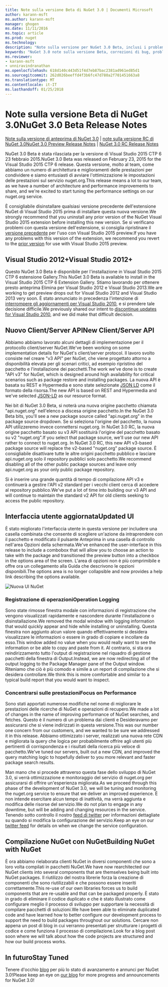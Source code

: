 ```yaml
---
title: Note sulla versione Beta di NuGet 3.0 | Documenti Microsoft
author: karann-msft
ms.author: karann-msft
manager: ghogen
ms.date: 11/11/2016
ms.topic: article
ms.prod: nuget
ms.technology: 
description: "Note sulla versione per NuGet 3.0 Beta, inclusi i problemi noti, correzioni di bug, le funzionalità aggiunte e dcr."
keywords: "NuGet 3.0 note sulla versione Beta, correzioni di bug, problemi noti, aggiunta di funzionalità, eseguire"
ms.reviewer:
- karann-msft
- unniravindranathan
ms.openlocfilehash: 618d140c443d51f4d7eb87bac2381ad961ed85d1
ms.sourcegitcommit: 262d026beeffd4f3b6fc47d780a2f701451663a8
ms.translationtype: MT
ms.contentlocale: it-IT
ms.lasthandoff: 01/25/2018
---
```

# <a name="nuget-30-beta-release-notes"></a><span data-ttu-id="a5f32-104">Note sulla versione Beta di NuGet 3.0</span><span class="sxs-lookup"><span data-stu-id="a5f32-104">NuGet 3.0 Beta Release Notes</span></span>

<span data-ttu-id="a5f32-105">[Note sulla versione di anteprima di NuGet 3.0](../release-notes/nuget-3.0-preview.md) | [note sulla versione RC di NuGet 3.0](../release-notes/nuget-3.0-rc.md)</span><span class="sxs-lookup"><span data-stu-id="a5f32-105">[NuGet 3.0 Preview Release Notes](../release-notes/nuget-3.0-preview.md) | [NuGet 3.0 RC Release Notes](../release-notes/nuget-3.0-rc.md)</span></span>

<span data-ttu-id="a5f32-106">NuGet 3.0 Beta è stata rilasciata per la versione di Visual Studio 2015 CTP 6 23 febbraio 2015.</span><span class="sxs-lookup"><span data-stu-id="a5f32-106">NuGet 3.0 Beta was released on February 23, 2015 for the Visual Studio 2015 CTP 6 release.</span></span> <span data-ttu-id="a5f32-107">Questa versione, molto al team, come abbiamo un numero di architettura e miglioramenti delle prestazioni per condividere e siamo entusiasti di avviare l'ottimizzazione le impostazioni delle prestazioni sul servizio nuget.org.</span><span class="sxs-lookup"><span data-stu-id="a5f32-107">This release means a lot to our team, as we have a number of architecture and performance improvements to share, and we're excited to start tuning the performance settings on our nuget.org service.</span></span>

<span data-ttu-id="a5f32-108">È consigliabile disinstallare qualsiasi versione precedente dell'estensione NuGet di Visual Studio 2015 prima di installare questa nuova versione.</span><span class="sxs-lookup"><span data-stu-id="a5f32-108">We strongly recommend that you uninstall any prior version of the NuGet Visual Studio 2015 extension before installing this new version.</span></span>  <span data-ttu-id="a5f32-109">Se si verificano problemi con questa versione dell'estensione, si consiglia ripristinare il [versione precedente](http://nuget.codeplex.com/downloads/get/909582) per l'uso con Visual Studio 2015 preview.</span><span class="sxs-lookup"><span data-stu-id="a5f32-109">If you have any problems with this version of the extension, we recommend you revert to the [prior version](http://nuget.codeplex.com/downloads/get/909582) for use with Visual Studio 2015 preview.</span></span>

## <a name="visual-studio-2012"></a><span data-ttu-id="a5f32-110">Visual Studio 2012+</span><span class="sxs-lookup"><span data-stu-id="a5f32-110">Visual Studio 2012+</span></span>

<span data-ttu-id="a5f32-111">Questo NuGet 3.0 Beta è disponibile per l'installazione in Visual Studio 2015 CTP 6 estensione Gallery.</span><span class="sxs-lookup"><span data-stu-id="a5f32-111">This NuGet 3.0 Beta is available to install in the Visual Studio 2015 CTP 6 Extension Gallery.</span></span> <span data-ttu-id="a5f32-112">Stiamo lavorando per ottenere presto anteprima Elimina per Visual Studio 2012 e Visual Studio 2013.</span><span class="sxs-lookup"><span data-stu-id="a5f32-112">We are working to get preview drops out for Visual Studio 2012 and Visual Studio 2013 very soon.</span></span> <span data-ttu-id="a5f32-113">È stato annunciato in precedenza l'intenzione di [interrompere gli aggiornamenti per Visual Studio 2010](http://blog.nuget.org/20141002/visual-studio-2010.html), e si prendere tale decisione difficile.</span><span class="sxs-lookup"><span data-stu-id="a5f32-113">We previously shared our intent to [discontinue updates for Visual Studio 2010](http://blog.nuget.org/20141002/visual-studio-2010.html), and we did make that difficult decision.</span></span>

## <a name="new-clientserver-api"></a><span data-ttu-id="a5f32-114">Nuovo Client/Server API</span><span class="sxs-lookup"><span data-stu-id="a5f32-114">New Client/Server API</span></span>

<span data-ttu-id="a5f32-115">Abbiamo abbiamo lavorato alcuni dettagli di implementazione per il protocollo client/server NuGet.</span><span class="sxs-lookup"><span data-stu-id="a5f32-115">We've been working on some implementation details for NuGet's client/server protocol.</span></span> <span data-ttu-id="a5f32-116">Il lavoro svolto consiste nel creare "v3 API" per NuGet, che viene progettato attorno a disponibilità elevata per gli scenari critici, ad esempio ripristino del pacchetto e l'installazione dei pacchetti.</span><span class="sxs-lookup"><span data-stu-id="a5f32-116">The work we've done is to create "API v3" for NuGet, which is designed around high availability for critical scenarios such as package restore and installing packages.</span></span> <span data-ttu-id="a5f32-117">La nuova API è basata su REST e Hypermedia e sono state selezionate [JSON LD](http://json-ld.org) come il formato della risorsa.</span><span class="sxs-lookup"><span data-stu-id="a5f32-117">The new API is based on REST and Hypermedia and we've selected [JSON-LD](http://json-ld.org) as our resource format.</span></span>

<span data-ttu-id="a5f32-118">Nei bit di NuGet 3.0 Beta, si noterà una nuova origine pacchetto chiamata "api.nuget.org" nell'elenco a discesa origine pacchetto.</span><span class="sxs-lookup"><span data-stu-id="a5f32-118">In the NuGet 3.0 Beta bits, you'll see a new package source called "api.nuget.org" in the package source dropdown.</span></span>   <span data-ttu-id="a5f32-119">Se si seleziona l'origine del pacchetto, la nuova API utilizzeremo invece connettersi nuget.org. In NuGet 3.0 RC, la nuova origine pacchetto basato su v3 API sostituirà l'origine del pacchetto basato su v2 "nuget.org".</span><span class="sxs-lookup"><span data-stu-id="a5f32-119">If you select that package source, we'll use our new API rather to connect to nuget.org. In NuGet 3.0 RC, this new API v3-based package source will replace the v2-based "nuget.org" package source.</span></span>  <span data-ttu-id="a5f32-120">È consigliabile disattivare tutte le altre origini pacchetto pubblico e lasciare api.nuget.org solo il repository pubblici solo pacchetto.</span><span class="sxs-lookup"><span data-stu-id="a5f32-120">We recommend disabling all of the other public package sources and leave only api.nuget.org as your only public package repository.</span></span>

<span data-ttu-id="a5f32-121">Si è inserire una grande quantità di tempo di compilazione API v3 e continuerà a gestire l'API v2 standard per i vecchi client cerca di accedere al repository pubblico.</span><span class="sxs-lookup"><span data-stu-id="a5f32-121">We've put a lot of time into building our v3 API and will continue to maintain the standard v2 API for old clients seeking to access the public repository.</span></span>

## <a name="updated-ui"></a><span data-ttu-id="a5f32-122">Interfaccia utente aggiornata</span><span class="sxs-lookup"><span data-stu-id="a5f32-122">Updated UI</span></span>

<span data-ttu-id="a5f32-123">È stato migliorato l'interfaccia utente in questa versione per includere una casella combinata che consente di scegliere un'azione da intraprendere con il pacchetto e modificato il pulsante Anteprima in una casella di controllo nell'area Opzioni della schermata.</span><span class="sxs-lookup"><span data-stu-id="a5f32-123">We've enhanced the user-interface in this release to include a combobox that will allow you to choose an action to take with the package and transitioned the preview button into a checkbox in the options area of the screen.</span></span>  <span data-ttu-id="a5f32-124">L'area di opzioni non è più comprimibile e offre ora un collegamento alla Guida che descrivono le opzioni disponibili.</span><span class="sxs-lookup"><span data-stu-id="a5f32-124">The options area is no longer collapsible and now provides a help link describing the options available.</span></span>

![Nuova UI NuGet](./media/NuGet-3.0-Beta/updated-ui.png)


### <a name="operation-logging"></a><span data-ttu-id="a5f32-126">Registrazione di operazioni</span><span class="sxs-lookup"><span data-stu-id="a5f32-126">Operation Logging</span></span>

<span data-ttu-id="a5f32-127">Sono state rimosse finestra modale con informazioni di registrazione che vengono visualizzati rapidamente e nascondere durante l'installazione o disinstallazione.</span><span class="sxs-lookup"><span data-stu-id="a5f32-127">We removed the modal window with logging information that would quickly appear and hide while installing or uninstalling.</span></span>  <span data-ttu-id="a5f32-128">Questa finestra non aggiunto alcun valore quando effettivamente si desidera visualizzare le informazioni o essere in grado di copiare e incollare da esso.</span><span class="sxs-lookup"><span data-stu-id="a5f32-128">This window added no value when you would really want to see the information or be able to copy and paste from it.</span></span>  <span data-ttu-id="a5f32-129">Al contrario, si sta ora reindirizzamento tutto l'output di registrazione nel riquadro di gestione pacchetti della finestra di Output.</span><span class="sxs-lookup"><span data-stu-id="a5f32-129">Instead, we are now redirecting all of the output logging to the Package Manager pane of the Output window.</span></span>  <span data-ttu-id="a5f32-130">Riteniamo che ciò è più comodo e simile a un report di compilazione che si desidera controllare.</span><span class="sxs-lookup"><span data-stu-id="a5f32-130">We think this is more comfortable and similar to a typical build report that you would want to inspect.</span></span>


### <a name="focus-on-performance"></a><span data-ttu-id="a5f32-131">Concentrarsi sulle prestazioni</span><span class="sxs-lookup"><span data-stu-id="a5f32-131">Focus on Performance</span></span>

<span data-ttu-id="a5f32-132">Sono stati apportati numerose modifiche nel nome di migliorare le prestazioni delle ricerche di NuGet e operazioni di recupero.</span><span class="sxs-lookup"><span data-stu-id="a5f32-132">We made a lot of changes in the name of improving performance of NuGet searches, and fetches.</span></span>  <span data-ttu-id="a5f32-133">Questo è il numero di un problema dai clienti e Desideravamo per assicurarsi che si viene indirizzati in questa versione.</span><span class="sxs-lookup"><span data-stu-id="a5f32-133">This was our number one concern from our customers, and we wanted to be sure we addressed it in this release.</span></span>  <span data-ttu-id="a5f32-134">Abbiamo ottimizzato i server, realizzati una nuova rete CDN e migliorata la query che logica per probabilmente offrire agli utenti più pertinenti di corrispondenza e i risultati della ricerca più veloce di pacchetto.</span><span class="sxs-lookup"><span data-stu-id="a5f32-134">We've tuned our servers, built out a new CDN, and improved the query matching logic to hopefully deliver to you more relevant and faster package search results.</span></span>

<span data-ttu-id="a5f32-135">Man mano che si procede attraverso questa fase dello sviluppo di NuGet 3.0, si verrà ottimizzazione e monitoraggio del servizio di nuget.org per assicurarsi di offrire un'esperienza migliorata.</span><span class="sxs-lookup"><span data-stu-id="a5f32-135">As we proceed through this phase of the development of NuGet 3.0, we will be tuning and monitoring the nuget.org service to ensure that we deliver an improved experience.</span></span>  <span data-ttu-id="a5f32-136">È non intende esercitare alcun tempo di inattività, ma verrà aggiunta e modifica delle risorse del servizio.</span><span class="sxs-lookup"><span data-stu-id="a5f32-136">We do not plan to engage in any downtime, but will be adding and changing resources in the service.</span></span>  <span data-ttu-id="a5f32-137">Tenendo sotto controllo il nostro [feed di twitter](http://twitter.com/nuget) per informazioni dettagliate su quando si modifica la configurazione del servizio.</span><span class="sxs-lookup"><span data-stu-id="a5f32-137">Keep an eye on our [twitter feed](http://twitter.com/nuget) for details on when we change the service configuration.</span></span>

## <a name="building-nuget-with-nuget"></a><span data-ttu-id="a5f32-138">Compilazione NuGet con NuGet</span><span class="sxs-lookup"><span data-stu-id="a5f32-138">Building NuGet with NuGet</span></span>

<span data-ttu-id="a5f32-139">È ora abbiamo rielaborata clienti NuGet in diversi componenti che sono a loro volta compilati in pacchetti NuGet.</span><span class="sxs-lookup"><span data-stu-id="a5f32-139">We have now rearchitected our NuGet clients into several components that are themselves being built into NuGet packages.</span></span> <span data-ttu-id="a5f32-140">Il riutilizzo del nostra librerie forza la creazione di componenti che sono riutilizzabili e che possono essere inseriti correttamente.</span><span class="sxs-lookup"><span data-stu-id="a5f32-140">This re-use of our own libraries forces us to build components that are re-usable and that can be packaged properly.</span></span>  <span data-ttu-id="a5f32-141">È stato in grado di eliminare il codice duplicato e che è stato illustrato come configurare meglio il processo di sviluppo per supportare la necessità di compilare pacchetti di soluzioni.</span><span class="sxs-lookup"><span data-stu-id="a5f32-141">We have been able to eliminate duplicated code and have learned how to better configure our development process to support the need to build packages throughout our solutions.</span></span>  <span data-ttu-id="a5f32-142">Cercare non appena un post di blog in cui verranno presentati per strutturare i progetti di codice e come funziona il processo di compilazione.</span><span class="sxs-lookup"><span data-stu-id="a5f32-142">Look for a blog post soon where we will talk about how the code projects are structured and how our build process works.</span></span>

## <a name="stay-tuned"></a><span data-ttu-id="a5f32-143">In futuro</span><span class="sxs-lookup"><span data-stu-id="a5f32-143">Stay Tuned</span></span>

<span data-ttu-id="a5f32-144">Tenere d'occhio [blog](http://blog.nuget.org) per più lo stato di avanzamento e annunci per NuGet 3.0!</span><span class="sxs-lookup"><span data-stu-id="a5f32-144">Please keep an eye on [our blog](http://blog.nuget.org) for more progress and announcements for NuGet 3.0!</span></span>
